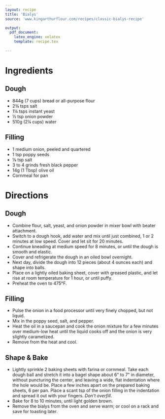 ```yaml
---
layout: recipe
title: 'Bialys'
source: 'www.kingarthurflour.com/recipes/classic-bialys-recipe'

output: 
  pdf_document:
    latex_engine: xelatex
    template: recipe.tex
    
---
```


# Ingredients

## Dough

- 844g (7 cups) bread or all-purpose flour
- 2¾ tsps salt
- 1¼ tsps instant yeast
- ½ tsp onion powder
- 510g (2¼ cups) water

## Filling

- 1 medium onion, peeled and quartered
- 1 tsp poppy seeds
- ⅛ tsp salt
- 3 to 4 grinds fresh black pepper
- 14g (1 Tbsp) olive oil
- Cornmeal for pan

# Directions

## Dough 

- Combine flour, salt, yeast, and onion powder in mixer bowl with beater attachment. 
- Switch to a dough hook, add water and mix until just combined, 1 or 2 minutes at low speed. Cover and let sit for 20 minutes.
- Continue kneading at medium speed for 8 minutes, or until the dough is smooth and elastic.
- Cover and refrigerate the dough in an oiled bowl overnight.
- Next day, divide the dough into 12 pieces (about 4 ounces each) and shape into balls.
- Place on a lightly oiled baking sheet, cover with greased plastic, and let rise at room temperature for 1 hour, or until puffy.
- Preheat the oven to 475°F.

## Filling 

- Pulse the onion in a food processor until very finely chopped, but not liquid.
- Mix in the poppy seed, salt, and pepper.
- Heat the oil in a saucepan and cook the onion mixture for a few minutes over medium-low heat until the liquid cooks off and the onion is very slightly caramelized.
- Remove from the heat and cool.

## Shape & Bake 

- Lightly sprinkle 2 baking sheets with farina or cornmeal. Take each dough ball and stretch it into a bagel shape about 6" to 7" in diameter, without puncturing the center, and leaving a wide, flat indentation where the hole would be. Place a few inches apart on the prepared baking sheets, 6 per pan. Place a scant tsp of the onion filling in the indentation and spread it out with your fingers. _Don't overfill_.
- Bake for 8 to 10 minutes, until light golden brown. 
- Remove the bialys from the oven and serve warm; or cool on a rack and save for toasting later.